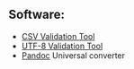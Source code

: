 ## Software:

* [CSV Validation Tool](https://github.com/digital-preservation/csv-validator)
* [UTF-8 Validation Tool](https://github.com/digital-preservation/utf8-validator)
* [Pandoc](https://github.com/jgm/pandoc/releases/tag/2.2.1) Universal converter
